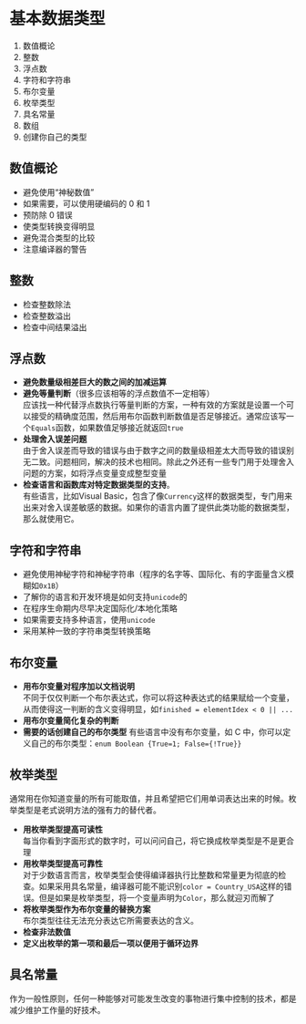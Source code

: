 # 基本数据类型
1. 数值概论
2. 整数
3. 浮点数
4. 字符和字符串
5. 布尔变量
6. 枚举类型
7. 具名常量
8. 数组
9. 创建你自己的类型

## 数值概论
- 避免使用“神秘数值”
- 如果需要，可以使用硬编码的 0 和 1
- 预防除 0 错误
- 使类型转换变得明显
- 避免混合类型的比较
- 注意编译器的警告
## 整数
- 检查整数除法
- 检查整数溢出
- 检查中间结果溢出
## 浮点数
- **避免数量级相差巨大的数之间的加减运算**
- **避免等量判断**（很多应该相等的浮点数值不一定相等）    
    应该找一种代替浮点数执行等量判断的方案，一种有效的方案就是设置一个可以接受的精确度范围，然后用布尔函数判断数值是否足够接近。通常应该写一个`Equals`函数，如果数值足够接近就返回`true`
- **处理舍入误差问题**    
    由于舍入误差而导致的错误与由于数字之间的数量级相差太大而导致的错误别无二致。问题相同，解决的技术也相同。除此之外还有一些专门用于处理舍入问题的方案，如将浮点变量变成整型变量
- **检查语言和函数库对特定数据类型的支持**。    
    有些语言，比如Visual Basic，包含了像`Currency`这样的数据类型，专门用来出来对舍入误差敏感的数据。如果你的语言内置了提供此类功能的数据类型，那么就使用它。
## 字符和字符串
- 避免使用神秘字符和神秘字符串（程序的名字等、国际化、有的字面量含义模糊如`0x1B`）
- 了解你的语言和开发环境是如何支持`unicode`的
- 在程序生命期内尽早决定国际化/本地化策略
- 如果需要支持多种语言，使用`unicode`
- 采用某种一致的字符串类型转换策略
## 布尔变量
- **用布尔变量对程序加以文档说明**    
    不同于仅仅判断一个布尔表达式，你可以将这种表达式的结果赋给一个变量，从而使得这一判断的含义变得明显，如`finished = elementIdex < 0 || ...`
- **用布尔变量简化复杂的判断**
- **需要的话创建自己的布尔类型** 有些语言中没有布尔变量，如 C 中，你可以定义自己的布尔类型：`enum Boolean {True=1; False={!True}}`
## 枚举类型
通常用在你知道变量的所有可能取值，并且希望把它们用单词表达出来的时候。枚举类型是老式说明方法的强有力的替代者。
- **用枚举类型提高可读性**     
    每当你看到字面形式的数字时，可以问问自己，将它换成枚举类型是不是更合理
- **用枚举类型提高可靠性**    
    对于少数语言而言，枚举类型会使得编译器执行比整数和常量更为彻底的检查。如果采用具名常量，编译器可能不能识别`color = Country_USA`这样的错误。但是如果是枚举类型，将一个变量声明为`Color`，那么就迎刃而解了
- **将枚举类型作为布尔变量的替换方案**    
    布尔类型往往无法充分表达它所需要表达的含义。
- **检查非法数值**
- **定义出枚举的第一项和最后一项以便用于循环边界**
## 具名常量
作为一般性原则，任何一种能够对可能发生改变的事物进行集中控制的技术，都是减少维护工作量的好技术。